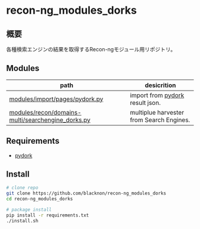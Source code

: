 recon-ng_modules_dorks
===

## 概要

各種検索エンジンの結果を取得するRecon-ngモジュール用リポジトリ。

## Modules

| path                                                                                                   | desicrition                                                           |
|--------------------------------------------------------------------------------------------------------|-----------------------------------------------------------------------|
| [modules/import/pages/pydork.py](modules/import/pages/pydork.py)                                       | import from [pydork](https://github.com/blacknon/pydork) result json. |
| [modules/recon/domains-multi/searchengine_dorks.py](modules/recon/domains-multi/searchengine_dorks.py) | multiplue harvester from Search Engines.                              |


## Requirements

- [pydork](https://pypi.org/project/pydork/)


## Install

```bash
# clone repo
git clone https://github.com/blacknon/recon-ng_modules_dorks
cd recon-ng_modules_dorks

# package install
pip install -r requirements.txt
./install.sh
```
